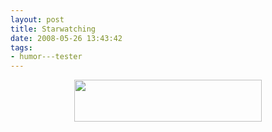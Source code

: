 ```yaml
---
layout: post
title: Starwatching
date: 2008-05-26 13:43:42
tags: 
- humor---tester
---
```

<div align="center"><a href='http://xkcd.com/428/'><img src="http://pjatt.net/images/2008/05/starwatching.png" alt="" title="Starwatching" width="300" height="67" class="alignnone size-medium wp-image-617" /></a></div>
